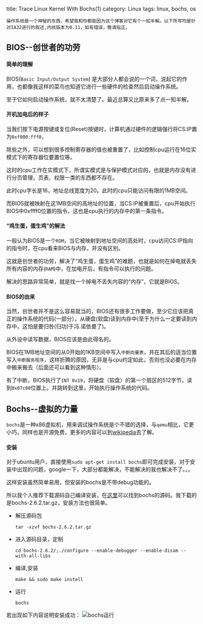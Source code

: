 title: Trace Linux Kernel With Bochs(1)
category: Linux
tags: linux, bochs, os


	操作系统是一个神秘的东西，希望我和你都能因为这个博客对它有个一知半解。以下所写均是针对IA32进行的叙述,内核版本为0.11，如有错误，敬请指正。

## BIOS--创世者的功劳

#### 简单的理解

BIOS(`Basic Input/Output System`) 是大部分人都会说的一个词，说起它的作用，也都像我这样的菜鸟也知道它进行一些硬件的检查然后启动操作系统。

至于它如何启动操作系统，就不太清楚了。最近总算又比原来多了点一知半解。

#### 开机加电后的样子

当我们按下电源按键或复位(Reset)按键时，计算机通过硬件的逻辑强行将CS:IP置为`0xf000:fff0`，

除些之外，可以想到很多控制寄存器的值也被重置了，比如控制cpu运行在16位实模式下的寄存器位要置位等。

这时的cpu工作在实模式下，所谓实模式是与保护模式对应的，也就是内存没有进行分页管理，页表、权限一类的东西都不存在。

此时cpu字长是16，地址总线宽度为20。此时的cpu只能访问有限的1MB空间。

而BIOS就被映射在这1MB空间的高地址的位置，当CS:IP被重置后，cpu开始执行BIOS中0xffff0位置的指令，这也是cpu执行的内存中的第一条指令。

#### “鸡生蛋，蛋生鸡”的解法

一般认为BIOS是一个`ROM`，当它被映射到地址空间的高处时，cpu访问CS:IP指向的指令时，在cpu看来BIOS与内存，并没有区别。

这就是创世者的功劳，解决了“鸡生蛋，蛋生鸡”的难题，也就是如何在掉电就丢失所有内容的内存(`RAM`)中，在加电开后，有指令可以执行的问题。

解决的思路异常简单，就是找一个掉电不丢失内容的“内存”，它就是BIOS。

#### BIOS的由来

当然，创世者并不是这么容易就当的，BIOS还有很多工作要做，至少它应该把真正的操作系统的代码(一部分），从硬盘(软盘)读到内存中(至于为什么一定要读到内存中，这怕是要归咎(归功)于冯.诺依曼了)。

从外设中读写数据，BIOS应该是由此得名的。

BIOS在1MB地址空间的从0开始的1KB空间中写入`中断向量表`，并在其后的适当位置写入`中断服务程序`，这样折腾的原因，无非是与cpu约定如此，否则也没必要在内存中搬来搬去（后面还可以看到这种情形）。

有了中断，BIOS执行了`INT 0x19`，将硬盘（软盘）的第一个扇区的512字节，读到`0x07c00`位置上。并跳转到这里，开始执行操作系统的代码。

## Bochs--虚拟的力量

`bochs`是一种x86虚拟机，用来调试操作系统是个不错的选择，与`qemu`相比，它更小巧，同样也是开源免费，更多的内容可以到[wikipedia](http://en.wikipedia.org/wiki/Bochs)去了解。

#### 安装

对于ubuntu用户，直接使用`sudo apt-get install bochs`即可完成安装，对于安装中出现的问题，google一下，大部分都能解决，不能解决的我也解决不了。。。

这样安装虽然简单易用，但安装的bochs是不带debug功能的。

所以我个人推荐下载源码自己编译安装，在[这里](http://sourceforge.net/projects/bochs/files/bochs/)可以找到bochs的源码。我下载的是bochs-2.6.2.tar.gz，安装方法也很简单。

+ 解压源码包
 	
	`tar -xzvf bochs-2.6.2.tar.gz`

+ 进入源码目录，定制

	`cd bochs-2.6.2/;./configure --enable-debugger --enable-disam --with-all-libs`

+ 编译,安装

	`make && sudo make install`

+ 运行

	`bochs`

若出现如下内容说明安装成功：
	![bochs运行](/assets/images/bochs-test.png)


